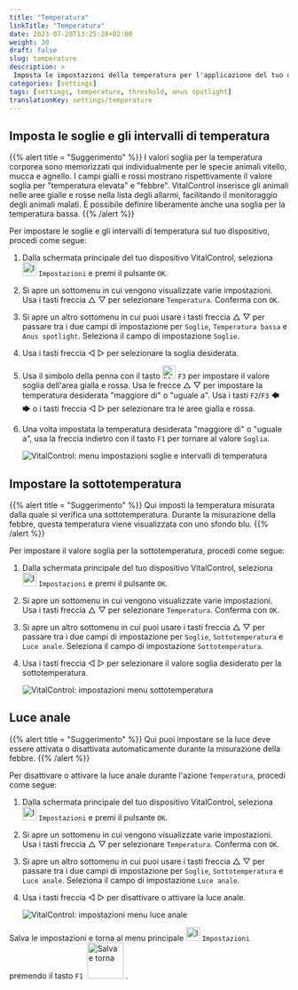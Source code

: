 ```yaml
---
title: "Temperatura"
linkTitle: "Temperatura"
date: 2023-07-28T13:25:28+02:00
weight: 30
draft: false
slug: temperature
description: >
 Imposta le impostazioni della temperatura per l'applicazione del tuo dispositivo VitalControl
categories: [settings]
tags: [settings, temperature, threshold, anus spotlight]
translationKey: settings/temperature
---
```

## Imposta le soglie e gli intervalli di temperatura
{{% alert title = "Suggerimento" %}}
I valori soglia per la temperatura corporea sono memorizzati qui individualmente per le specie animali vitello, mucca e agnello. I campi gialli e rossi mostrano rispettivamente il valore soglia per "temperatura elevata" e "febbre". VitalControl inserisce gli animali nelle aree gialle e rosse nella lista degli allarmi, facilitando il monitoraggio degli animali malati. È possibile definire liberamente anche una soglia per la temperatura bassa.
{{% /alert %}}

Per impostare le soglie e gli intervalli di temperatura sul tuo dispositivo, procedi come segue:

1. Dalla schermata principale del tuo dispositivo VitalControl, seleziona <img src="/icons/gear.svg" width="25" align="bottom" alt="Impostazioni" /> `Impostazioni` e premi il pulsante `OK`.

2. Si apre un sottomenu in cui vengono visualizzate varie impostazioni. Usa i tasti freccia △ ▽ per selezionare `Temperatura`. Conferma con `OK`.

3. Si apre un altro sottomenu in cui puoi usare i tasti freccia △ ▽ per passare tra i due campi di impostazione per `Soglie`, `Temperatura bassa` e `Anus spotlight`. Seleziona il campo di impostazione `Soglie`.

4. Usa i tasti freccia ◁ ▷ per selezionare la soglia desiderata.

5. Usa il simbolo della penna con il tasto <img src="/icons/actions/edit.svg" width="24" align="bottom" alt="Modifica" /> `F3` per impostare il valore soglia dell'area gialla e rossa. Usa le frecce △ ▽ per impostare la temperatura desiderata "maggiore di" o "uguale a". Usa i tasti `F2`/`F3` 🡄 🡆 o i tasti freccia ◁ ▷ per selezionare tra le aree gialla e rossa.

6. Una volta impostata la temperatura desiderata "maggiore di" o "uguale a", usa la freccia indietro con il tasto `F1` per tornare al valore `Soglia`.

    ![VitalControl: menu impostazioni soglie e intervalli di temperatura](../images/threshold.png "Soglie e intervalli di temperatura")

## Impostare la sottotemperatura
{{% alert title = "Suggerimento" %}}
Qui imposti la temperatura misurata dalla quale si verifica una sottotemperatura. Durante la misurazione della febbre, questa temperatura viene visualizzata con uno sfondo blu.
{{% /alert %}}

Per impostare il valore soglia per la sottotemperatura, procedi come segue:

1. Dalla schermata principale del tuo dispositivo VitalControl, seleziona <img src="/icons/gear.svg" width="25" align="bottom" alt="Impostazioni" /> `Impostazioni` e premi il pulsante `OK`.

2. Si apre un sottomenu in cui vengono visualizzate varie impostazioni. Usa i tasti freccia △ ▽ per selezionare `Temperatura`. Conferma con `OK`.

3. Si apre un altro sottomenu in cui puoi usare i tasti freccia △ ▽ per passare tra i due campi di impostazione per `Soglie`, `Sottotemperatura` e `Luce anale`. Seleziona il campo di impostazione `Sottotemperatura`.

4. Usa i tasti freccia ◁ ▷ per selezionare il valore soglia desiderato per la sottotemperatura.

    ![VitalControl: impostazioni menu sottotemperatura](../images/undertemperature.png "Sottotemperatura")

## Luce anale
{{% alert title = "Suggerimento" %}}
Qui puoi impostare se la luce deve essere attivata o disattivata automaticamente durante la misurazione della febbre.
{{% /alert %}}

Per disattivare o attivare la luce anale durante l'azione `Temperatura`, procedi come segue:

1. Dalla schermata principale del tuo dispositivo VitalControl, seleziona <img src="/icons/gear.svg" width="25" align="bottom" alt="Impostazioni" /> `Impostazioni` e premi il pulsante `OK`.

2. Si apre un sottomenu in cui vengono visualizzate varie impostazioni. Usa i tasti freccia △ ▽ per selezionare `Temperatura`. Conferma con `OK`.

3. Si apre un altro sottomenu in cui puoi usare i tasti freccia △ ▽ per passare tra i due campi di impostazione per `Soglie`, `Sottotemperatura` e `Luce anale`. Seleziona il campo di impostazione `Luce anale`.

4. Usa i tasti freccia ◁ ▷ per disattivare o attivare la luce anale.

    ![VitalControl: impostazioni menu luce anale](../images/anusspotlight.png "Luce anale")

Salva le impostazioni e torna al menu principale <img src="/icons/gear.svg" width="25" align="bottom" alt="Impostazioni" /> `Impostazioni` premendo il tasto `F1` &nbsp;<img src="/icons/footer/save_exit.svg" width="65" align="bottom" alt="Salva e torna" />&nbsp;.


